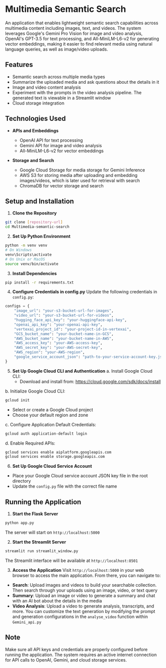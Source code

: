 # Multimedia Semantic Search

An application that enables lightweight semantic search capabilities across multimedia content including images, text, and videos. The system leverages Google's Gemini Pro Vision for image and video analysis, OpenAI's GPT-3.5 for text processing, and All-MiniLM-L6-v2 for generating vector embeddings, making it easier to find relevant media using natural language queries, as well as image/video uploads.

## Features

- Semantic search across multiple media types
- Summarize the uploaded media and ask questions about the details in it
- Image and video content analysis
- Experiment with the prompts in the video analysis pipeline. The generated text is viewable in a Streamlit window
- Cloud storage integration

## Technologies Used

- **APIs and Embeddings**
  - OpenAI API for text processing
  - Gemini API for image and video analysis
  - All-MiniLM-L6-v2 for vector embeddings

- **Storage and Search**
  - Google Cloud Storage for media storage for Gemini Inference
  - AWS S3 for storing media after uploading and embedding images/videos, which is later used for retrieval with search
  - ChromaDB for vector storage and search

## Setup and Installation

1. **Clone the Repository**
```bash
git clone [repository-url]
cd Multimedia-semantic-search
```

2. **Set Up Python Environment**
```bash
python -m venv venv
# On Windows
venv\Scripts\activate
# On Unix or MacOS
source venv/bin/activate
```

3. **Install Dependencies**
```bash
pip install -r requirements.txt
```

4. **Configure Credentials in config.py**
Update the following credentials in `config.py`:
```python
configs = {
    "image_url": "your-s3-bucket-url-for-images",
    "video_url": "your-s3-bucket-url-for-videos",
    "hugging_face_api_key": "your-huggingface-api-key",
    "openai_api_key": "your-openai-api-key",
    "vertexai_project_id": "your-project-id-in-vertexai",
    "GCS_bucket_name": "your-bucket-name-in-GCS",
    "AWS_bucket_name": "your-bucket-name-in-AWS",
    "AWS_access_key": "your-AWS-access-key",
    "AWS_secret_key": "your-AWS-secret-key",
    "AWS_region": "your-AWS-region",
    "google_service_account_json": "path-to-your-service-account-key.json"
}
```

5. **Set Up Google Cloud CLI and Authentication**
a. Install Google Cloud CLI:
   - Download and install from: https://cloud.google.com/sdk/docs/install

b. Initialize Google Cloud CLI:
```bash
gcloud init
```
- Select or create a Google Cloud project
- Choose your default region and zone

c. Configure Application Default Credentials:
```bash
gcloud auth application-default login
```

d. Enable Required APIs:
```bash
gcloud services enable aiplatform.googleapis.com
gcloud services enable storage.googleapis.com
```

6. **Set Up Google Cloud Service Account**
- Place your Google Cloud service account JSON key file in the root directory
- Update the `config.py` file with the correct file name

## Running the Application

1. **Start the Flask Server**
```bash
python app.py
```
The server will start on `http://localhost:5000`

2. **Start the Streamlit Server**
```bash
streamlit run streamlit_window.py
```
The Streamlit interface will be available at `http://localhost:8501`

3. **Access the Application**
Visit `http://localhost:5000` in your web browser to access the main application. From there, you can navigate to:

- **Search**: Upload images and videos to build your searchable collection. Then search through your uploads using an image, video, or text query
- **Summary**: Upload an image or video to generate a summary and chat with an AI bot about the details in the media
- **Video Analysis**: Upload a video to generate analysis, transcripts, and more. You can customize the text generation by modifying the prompt and generation configurations in the `analyse_video` function within `Gemini_api.py`

## Note
Make sure all API keys and credentials are properly configured before running the application. The system requires an active internet connection for API calls to OpenAI, Gemini, and cloud storage services. 